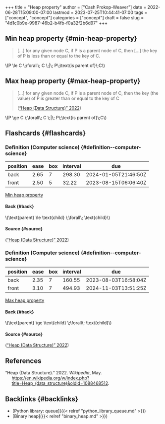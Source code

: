 +++
title = "Heap property"
author = ["Cash Prokop-Weaver"]
date = 2022-06-28T15:09:00-07:00
lastmod = 2023-07-25T10:44:41-07:00
tags = ["concept", "concept"]
categories = ["concept"]
draft = false
slug = "4d1c0b9e-9987-46b2-b4fb-f0a32f2b6d97"
+++

## Min heap property {#min-heap-property}

> [...] for any given node C, if P is a parent node of C, then [...] the key of P is less than or equal to the key of C.

\\(P \le C \\;\forall\\; C \\;|\\; P\\;\text{is parent of}\\;C\\)


## Max heap property {#max-heap-property}

> [...] for any given node C, if P is a parent node of C, then the key (the value) of P is greater than or equal to the key of C
>
> (<a href="#citeproc_bib_item_1">“Heap (Data Structure)” 2022</a>)

\\(P \ge C \\;\forall\\; C \\;|\\; P\\;\text{is parent of}\\;C\\)


## Flashcards {#flashcards}


### Definition (Computer science) {#definition--computer-science}

| position | ease | box | interval | due                  |
|----------|------|-----|----------|----------------------|
| back     | 2.65 | 7   | 298.30   | 2024-01-05T21:46:50Z |
| front    | 2.50 | 5   | 32.22    | 2023-08-15T06:06:40Z |

[Min heap property](#min-heap-property)


#### Back {#back}

\\(\text{parent} \le \text{child} \\;\forall\\; \text{child}\\)


#### Source {#source}

(<a href="#citeproc_bib_item_1">“Heap (Data Structure)” 2022</a>)


### Definition (Computer science) {#definition--computer-science}

| position | ease | box | interval | due                  |
|----------|------|-----|----------|----------------------|
| back     | 2.35 | 7   | 160.55   | 2023-08-03T16:58:04Z |
| front    | 3.10 | 7   | 494.93   | 2024-11-03T13:51:25Z |

[Max heap property](#max-heap-property)


#### Back {#back}

\\(\text{parent} \ge \text{child} \\;\forall\\; \text{child}\\)


#### Source {#source}

(<a href="#citeproc_bib_item_1">“Heap (Data Structure)” 2022</a>)

## References

<style>.csl-entry{text-indent: -1.5em; margin-left: 1.5em;}</style><div class="csl-bib-body">
  <div class="csl-entry"><a id="citeproc_bib_item_1"></a>“Heap (Data Structure).” 2022. <i>Wikipedia</i>, May. <a href="https://en.wikipedia.org/w/index.php?title=Heap_(data_structure)&oldid=1088468512">https://en.wikipedia.org/w/index.php?title=Heap_(data_structure)&#38;oldid=1088468512</a>.</div>
</div>


## Backlinks {#backlinks}

-   [Python library: queue]({{< relref "python_library_queue.md" >}})
-   [Binary heap]({{< relref "binary_heap.md" >}})
